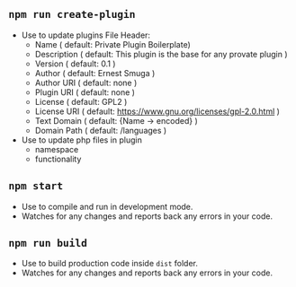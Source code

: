##  `npm run create-plugin`
- Use to update plugins File Header:
	* Name ( default: Private Plugin Boilerplate)
    * Description ( default: This plugin is the base for any provate plugin )
    * Version ( default: 0.1 )
    * Author ( default: Ernest Smuga )
    * Author URI ( default: none )
    * Plugin URI ( default: none )
    * License ( default: GPL2 )
    * License URI ( default: https://www.gnu.org/licenses/gpl-2.0.html )
    * Text Domain ( default: {Name -> encoded} )
    * Domain Path ( default: /languages )
- Use to update php files in plugin
 	* namespace
 	* functionality

##  `npm start`
- Use to compile and run in development mode.
- Watches for any changes and reports back any errors in your code.

##  `npm run build`
- Use to build production code inside `dist` folder.
- Watches for any changes and reports back any errors in your code.